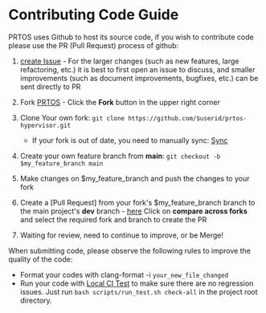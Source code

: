 # Contributing Code Guide

PRTOS uses Github to host its source code, if you wish to contribute code please use the PR (Pull Request) process of github:

1. [create Issue](https://github.com/prtos-project/prtos-hypervisor/issues/new) - For the larger changes (such as new features, large refactoring, etc.) it is best to first open an issue to discuss, and smaller improvements (such as document improvements, bugfixes, etc.) can be sent directly to PR

2. Fork [PRTOS](https://github.com/prtos-project/prtos-hypervisor) - Click the **Fork** button in the upper right corner

3. Clone Your own fork: ```git clone https://github.com/$userid/prtos-hypervisor.git```

   * If your fork is out of date, you need to manually sync: [Sync ](https://help.github.com/articles/syncing-a-fork/)

4. Create your own feature branch from **main**: ```git checkout -b $my_feature_branch main```

5. Make changes on $my_feature_branch and push the changes to your fork

6. Create a [Pull Request] from your fork's $my_feature_branch branch to the main project's **dev** branch - [here](https://github.com/prtos-project/prtos-hypervisor/compare?expand=1) Click on **compare across forks** and select the required fork and branch to create the PR

7. Waiting for review, need to continue to improve, or be Merge!

When submitting code, please observe the following rules to improve the quality of the code:

  * Format your codes with clang-format -i ``your_new_file_changed``
  * Run your code with [Local CI Test](https://github.com/prtos-project/prtos-hypervisor/blob/main/scripts/run_test.sh) to make sure there are no regression issues. Just run ``bash scripts/run_test.sh check-all`` in the project root directory.